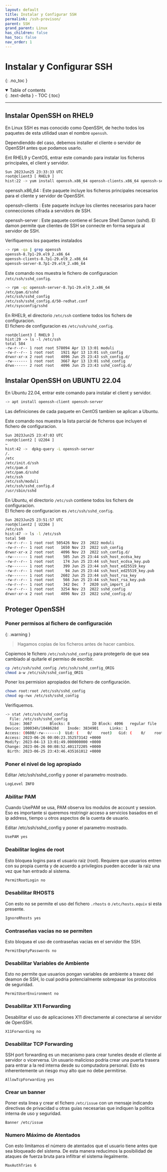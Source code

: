 ```yaml
---
layout: default
title: Instalar y Configurar SSH
permalink: /ssh-provison/
parent: SSH
grand_parent: Linux
has_children: false
has_toc: false
nav_order: 1
---
```


# Instalar y Configurar SSH
{: .no_toc }

<details open markdown="block">
  <summary>
    Table of contents
  </summary>
  {: .text-delta }
- TOC
{:toc}
</details>

---

## Instalar OpenSSH on RHEL9

En Linux SSH es mas conocido como OpenSSH, de hecho todos los paquetes de esta utilidad usan el nombre `openssh`.

Dependienddo del caso, debemos installer el cliente o servidor de OpenSSH antes que podamos usarlo.

Ent RHEL9 y CentOS, entrar este comando para instalar los ficheros principales, el client y servidor.
```bash
Sun 2023Jun25 23:33:33 UTC
root@client3 [ RHEL9 ]
hist:22 -> yum install openssh.x86_64 openssh-clients.x86_64 openssh-server.x86_64
```
openssh.x86_64
: Este paquete incluye los ficheros principales necesarios para el cliente y servidor de OpenSSH.

openssh-clients
: Este paquete incluye los clientes necesarios para hacer connecciones cifrada a servidors de SSH.

openssh-server
: Este paquete contiene el Secure Shell Damon (sshd). El damon permite que clientes de SSH se connecte en forma segura al servidor de SSH.

Verifiquemos los paquetes instalados
```bash
-> rpm -qa | grep openssh
openssh-8.7p1-29.el9_2.x86_64
openssh-clients-8.7p1-29.el9_2.x86_64
openssh-server-8.7p1-29.el9_2.x86_64
```

Este comando nos muestra le fichero de configuracion `/etc/ssh/sshd_config`.
```bash
-> rpm -qc openssh-server-8.7p1-29.el9_2.x86_64
/etc/pam.d/sshd
/etc/ssh/sshd_config
/etc/ssh/sshd_config.d/50-redhat.conf
/etc/sysconfig/sshd
```

En RHEL9, el directorio `/etc/ssh` contiene todos los fichers de configuracion.<br>
El fichero de configuracion es `/etc/ssh/sshd_config`.
```
root@client3 [ RHEL9 ]
hist:29 -> ls -l /etc/ssh
total 584
-rw-r--r-- 1 root root 578094 Apr 13 13:01 moduli
-rw-r--r-- 1 root root   1921 Apr 13 13:01 ssh_config
drwxr-xr-x 2 root root   4096 Jun 25 23:43 ssh_config.d/
-rw------- 1 root root   3667 Apr 13 13:01 sshd_config
drwx------ 2 root root   4096 Jun 25 23:43 sshd_config.d/
```

## Instalar OpenSSH on UBUNTU 22.04

En Ubuntu 22.04, entrar este comando para instalar el client y servidor.
```bash
-> apt install openssh-client openssh-server
```
Las definiciones de cada paquete en CentOS tambien se aplican a Ubuntu.

Este comando nos muestra la lista parcial de ficheros que incluyen el fichero de configuracion.
```bash
Sun 2023Jun25 23:47:03 UTC
root@client2 [ U2204 ]
~
hist:42 ->  dpkg-query -L openssh-server
/.
/etc
/etc/init.d/ssh
/etc/pam.d
/etc/pam.d/sshd
/etc/ssh
/etc/ssh/moduli
/etc/ssh/sshd_config.d
/usr/sbin/sshd
```
En Ubuntu, el directorio `/etc/ssh` contiene todos los fichers de configuracion.<br>
El fichero de configuracion es `/etc/ssh/sshd_config`.
```bash
Sun 2023Jun25 23:51:57 UTC
root@client2 [ U2204 ]
/etc/ssh
hist:47 -> ls -l /etc/ssh
total 540
-rw-r--r-- 1 root root 505426 Nov 23  2022 moduli
-rw-r--r-- 1 root root   1650 Nov 23  2022 ssh_config
drwxr-xr-x 2 root root   4096 Nov 23  2022 ssh_config.d/
-rw------- 1 root root    505 Jun 25 23:44 ssh_host_ecdsa_key
-rw-r--r-- 1 root root    174 Jun 25 23:44 ssh_host_ecdsa_key.pub
-rw------- 1 root root    399 Jun 25 23:44 ssh_host_ed25519_key
-rw-r--r-- 1 root root     94 Jun 25 23:44 ssh_host_ed25519_key.pub
-rw------- 1 root root   2602 Jun 25 23:44 ssh_host_rsa_key
-rw-r--r-- 1 root root    566 Jun 25 23:44 ssh_host_rsa_key.pub
-rw-r--r-- 1 root root    342 Dec  7  2020 ssh_import_id
-rw-r--r-- 1 root root   3254 Nov 23  2022 sshd_config
drwxr-xr-x 2 root root   4096 Nov 23  2022 sshd_config.d/
```

## Proteger OpenSSH

### Poner permisos al fichero de configuración

{: .warning }
> Hagamos copias de los ficheros antes de hacer cambios.

Copiemos le fichero `/etc/ssh/sshd_config` para protegerlo de que sea cambiado al quitarle el permiso de escribir.
```bash
cp /etc/ssh/sshd_config /etc/ssh/sshd_config_ORIG
chmod a-w /etc/ssh/sshd_config_ORIG
```

Poner los permision apropiados del fichero de configuración.
```bash
chown root:root /etc/ssh/sshd_config 
chmod og-rwx /etc/ssh/sshd_config
```
Verifiquemos.
```bash
-> stat /etc/ssh/sshd_config
  File: /etc/ssh/sshd_config
  Size: 3667      	Blocks: 8          IO Block: 4096   regular file
Device: 100034h/1048628d	Inode: 3834901     Links: 1
Access: (0600/-rw-------)  Uid: (    0/    root)   Gid: (    0/    root)
Access: 2023-06-26 00:00:23.352573142 +0000
Modify: 2023-04-13 13:01:49.000000000 +0000
Change: 2023-06-26 00:08:52.401172205 +0000
 Birth: 2023-06-25 23:43:46.435161012 +0000
```

### Poner el nivel de log apropiado
Editar /etc/ssh/sshd_config y poner el parametro mostrado.
```bash
LogLevel INFO
```

### Abilitar PAM

Cuando UsePAM se usa, PAM observa los modulos de account y session. Eso es importante si queremos restringir acceso a servicios basados en el ip address, tiempo u otros aspectos de la cuenta de usuario.

Editar /etc/ssh/sshd_config y poner el parametro mostrado.
```bash
UsePAM yes
```

### Deabilitar logins de root

Esto bloquea logins para el usuario raiz (root). Requiere que usuarios entren con su propia cuenta y de acuerdo a privilegios pueden acceder la raiz una vez que han entrado al sistema.
```bash
PermitRootLogin no
```

### Desabilitar RHOSTS

Con esto no se permite el uso del fichero `.rhosts` o `/etc/hosts.equiv` si esta presente.
```bash
IgnoreRhosts yes
```

### Contraseñas vacias no se permiten

Esto bloquea el uso de contraseñas vacias en el servidor the SSH.
```
PermitEmptyPasswords no
```

### Desabilitar Variables de Ambiente

Esto no permite que usuarios pongan variables de ambiente a travez del deamon de SSH, lo cual podria potencialmente sobrepasar los protocolos de seguridad.
```
PermitUserEnvironment no
```

### Desabilitar X11 Forwarding

Desabilitar el uso de aplicaciones X11 directamente al conectarse al servidor de OpenSSH.
```
X11Forwarding no
```

### Desabilitar TCP Forwarding

SSH port forwarding es un mecanismo para crear tuneles desde el cliente al servidor o vicerversa. Un usuario malicioso podria crear una puerta trasera para entrar a la red interna desde su computadora personal. Esto es inherentemente un riesgo muy alto que no debe permitirse.
```
AllowTcpForwarding yes
```

### Crear un banner

Poner esta linea y crear el fichero `/etc/issue` con un mensaje indicando directivas de privacidad u otras guías necesarias que indiquen la politica interna de uso y seguridad.
```
Banner /etc/issue
```

### Numero Máximo de Atentados

Con esto limitamos el número de atentados que el usuario tiene antes que sea bloqueado del sistema. De esta manera reducimos la posibilidad de ataques de fuerza bruta para infiltrar el sistema ilegalmente.
```
MaxAuthTries 6
```